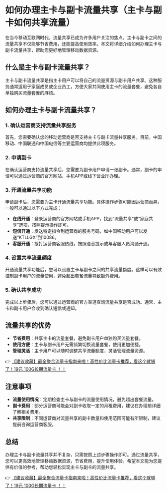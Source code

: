 # 如何办理主卡与副卡流量共享（主卡与副卡如何共享流量）

在当今移动互联网时代，流量共享已成为许多用户关注的焦点。主卡与副卡之间的流量共享不仅能够节省费用，还能提高使用效率。本文将详细介绍如何办理主卡与副卡流量共享，帮助您更好地管理移动数据资源。

## 什么是主卡与副卡流量共享？

主卡与副卡流量共享是指主卡用户可以将自己的流量资源与副卡用户共享。这种服务通常适用于家庭成员或企业员工，方便大家共同使用主卡的流量套餐，避免各自单独购买流量套餐的麻烦。

## 如何办理主卡与副卡流量共享？

### 1. 确认运营商支持流量共享服务

首先，您需要确认您的移动运营商是否支持主卡与副卡流量共享服务。目前，中国移动、中国联通和中国电信等主要运营商均提供此项服务。

### 2. 申请副卡

在确认运营商支持流量共享后，您需要为副卡用户申请一张副卡。通常，副卡的申请可以通过运营商的官方网站、手机APP或线下营业厅办理。

### 3. 开通流量共享功能

申请副卡后，您需要为主卡开通流量共享功能。具体操作步骤可能因运营商而异，一般可以通过以下方式完成：

- **在线开通**：登录运营商的官方网站或手机APP，找到“流量共享”或“家庭共享”选项，按照提示操作即可。
- **短信开通**：发送特定指令到运营商的服务号码，如中国移动用户可以发送“KTLLGX”到10086。
- **客服开通**：拨打运营商客服热线，按照语音提示或与客服人员沟通开通。

### 4. 设置共享流量额度

开通流量共享功能后，您可以设置主卡与副卡之间的共享流量额度。这样可以有效控制副卡用户的流量使用，避免超出套餐流量导致额外费用。

### 5. 确认共享成功

完成以上步骤后，您可以通过运营商的官方渠道查询流量共享是否成功。通常，主卡和副卡用户会收到确认短信或通知。

## 流量共享的优势

- **节省费用**：共享主卡的流量套餐，避免副卡用户单独购买流量套餐。
- **使用方便**：主卡与副卡用户无需频繁切换流量套餐，使用更加便捷。
- **管理灵活**：主卡用户可以随时调整共享流量额度，灵活管理流量资源。

👉 [【建议收藏】最全聚合流量卡指南来啦！高性价比流量卡推荐，看这个就够了！19元 100G长期流量卡 ！！](https://bit.ly/Liuliangka)

## 注意事项

- **流量使用情况**：定期检查主卡与副卡的流量使用情况，避免超出套餐流量。
- **副卡费用**：部分运营商可能会对副卡收取一定的月租费用，建议在办理前详细了解相关费用。
- **共享限制**：不同运营商对流量共享的副卡数量和使用范围可能有所限制，建议提前咨询运营商客服。

## 总结

办理主卡与副卡流量共享并不复杂，只需按照上述步骤操作即可。通过流量共享，您可以更高效地管理移动数据资源，节省费用，提升使用体验。希望本文能为您提供有价值的参考，帮助您轻松实现主卡与副卡的流量共享。

👉 [【建议收藏】最全聚合流量卡指南来啦！高性价比流量卡推荐，看这个就够了！19元 100G长期流量卡 ！！](https://bit.ly/Liuliangka)